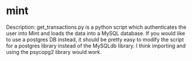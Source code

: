# mint

Description: get_transactions.py is a python script which authenticates the user into Mint and loads the data into a MySQL database. If you would like to use a postgres DB instead, it should be pretty easy to modify the script for a postgres library instead of the MySQLdb library. I think importing and using the psycopg2 library would work. 
